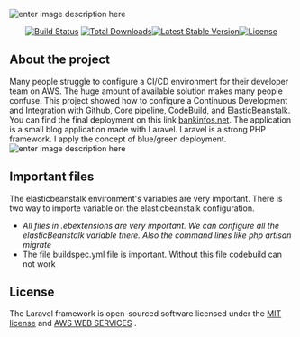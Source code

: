 
![enter image description here](https://s3-ap-northeast-1.amazonaws.com/webill-s3-bucket/schema.png)

<p  align="center"><a  href="https://travis-ci.org/laravel/framework"><img src="https://travis-ci.org/laravel/framework.svg"  alt="Build Status"></a>
<a  href="https://packagist.org/packages/laravel/framework"><img  src="https://poser.pugx.org/laravel/framework/d/total.svg"  alt="Total Downloads"></a><a  href="https://packagist.org/packages/laravel/framework"><img  src="https://poser.pugx.org/laravel/framework/v/stable.svg"  alt="Latest Stable Version"></a><a  href="https://packagist.org/packages/laravel/framework"><img  src="https://poser.pugx.org/laravel/framework/license.svg"  alt="License"></a>
</p>

  

## About the project

  
Many people struggle to configure a CI/CD environment for their developer team on AWS. The huge amount of available solution makes many people confuse. This project showed how to configure a Continuous Development and Integration with Github, Core pipeline, CodeBuild, and ElasticBeanstalk. You can find the final deployment on this link [bankinfos.net](http://bankinfos.net/).
The application is a small blog application made with Laravel. Laravel is a strong PHP framework.
I apply the concept of blue/green deployment.
![enter image description here](https://s3-ap-northeast-1.amazonaws.com/webill-s3-bucket/route.png)

## Important files

The elasticbeanstalk environment's variables are very important. There is two way to importe variable on the elasticbeanstalk configuration.

-  *All files in .ebextensions are very important. We can configure all the elasticBeanstalk variable there. Also the command lines like php artisan migrate*
- The file buildspec.yml file is important. Without this file codebuild can not work

## License

The Laravel framework is open-sourced software licensed under the [MIT license](http://opensource.org/licenses/MIT)  and  [AWS WEB SERVICES](http://aws.amazon.com) .
